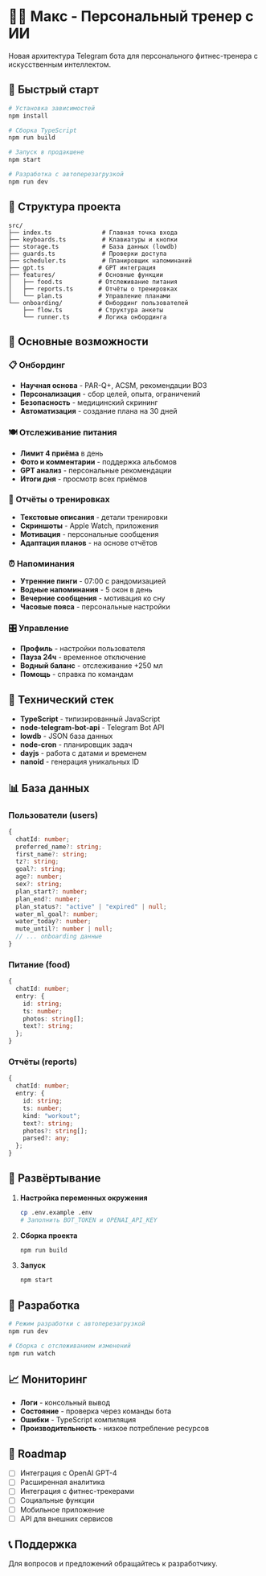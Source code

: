 # 🏋️‍♂️ Макс - Персональный тренер с ИИ

Новая архитектура Telegram бота для персонального фитнес-тренера с искусственным интеллектом.

## 🚀 Быстрый старт

```bash
# Установка зависимостей
npm install

# Сборка TypeScript
npm run build

# Запуск в продакшене
npm start

# Разработка с автоперезагрузкой
npm run dev
```

## 📁 Структура проекта

```
src/
├── index.ts              # Главная точка входа
├── keyboards.ts          # Клавиатуры и кнопки
├── storage.ts            # База данных (lowdb)
├── guards.ts             # Проверки доступа
├── scheduler.ts          # Планировщик напоминаний
├── gpt.ts               # GPT интеграция
├── features/            # Основные функции
│   ├── food.ts          # Отслеживание питания
│   ├── reports.ts       # Отчёты о тренировках
│   └── plan.ts          # Управление планами
└── onboarding/          # Онбординг пользователей
    ├── flow.ts          # Структура анкеты
    └── runner.ts        # Логика онбординга
```

## 🎯 Основные возможности

### 📋 Онбординг
- **Научная основа** - PAR-Q+, ACSM, рекомендации ВОЗ
- **Персонализация** - сбор целей, опыта, ограничений
- **Безопасность** - медицинский скрининг
- **Автоматизация** - создание плана на 30 дней

### 🍽️ Отслеживание питания
- **Лимит 4 приёма** в день
- **Фото и комментарии** - поддержка альбомов
- **GPT анализ** - персональные рекомендации
- **Итоги дня** - просмотр всех приёмов

### 📝 Отчёты о тренировках
- **Текстовые описания** - детали тренировки
- **Скриншоты** - Apple Watch, приложения
- **Мотивация** - персональные сообщения
- **Адаптация планов** - на основе отчётов

### ⏰ Напоминания
- **Утренние пинги** - 07:00 с рандомизацией
- **Водные напоминания** - 5 окон в день
- **Вечерние сообщения** - мотивация ко сну
- **Часовые пояса** - персональные настройки

### 🎛️ Управление
- **Профиль** - настройки пользователя
- **Пауза 24ч** - временное отключение
- **Водный баланс** - отслеживание +250 мл
- **Помощь** - справка по командам

## 🔧 Технический стек

- **TypeScript** - типизированный JavaScript
- **node-telegram-bot-api** - Telegram Bot API
- **lowdb** - JSON база данных
- **node-cron** - планировщик задач
- **dayjs** - работа с датами и временем
- **nanoid** - генерация уникальных ID

## 📊 База данных

### Пользователи (users)
```typescript
{
  chatId: number;
  preferred_name?: string;
  first_name?: string;
  tz?: string;
  goal?: string;
  age?: number;
  sex?: string;
  plan_start?: number;
  plan_end?: number;
  plan_status?: "active" | "expired" | null;
  water_ml_goal?: number;
  water_today?: number;
  mute_until?: number | null;
  // ... onboarding данные
}
```

### Питание (food)
```typescript
{
  chatId: number;
  entry: {
    id: string;
    ts: number;
    photos: string[];
    text?: string;
  };
}
```

### Отчёты (reports)
```typescript
{
  chatId: number;
  entry: {
    id: string;
    ts: number;
    kind: "workout";
    text?: string;
    photos?: string[];
    parsed?: any;
  };
}
```

## 🚀 Развёртывание

1. **Настройка переменных окружения**
   ```bash
   cp .env.example .env
   # Заполнить BOT_TOKEN и OPENAI_API_KEY
   ```

2. **Сборка проекта**
   ```bash
   npm run build
   ```

3. **Запуск**
   ```bash
   npm start
   ```

## 🔄 Разработка

```bash
# Режим разработки с автоперезагрузкой
npm run dev

# Сборка с отслеживанием изменений
npm run watch
```

## 📈 Мониторинг

- **Логи** - консольный вывод
- **Состояние** - проверка через команды бота
- **Ошибки** - TypeScript компиляция
- **Производительность** - низкое потребление ресурсов

## 🎯 Roadmap

- [ ] Интеграция с OpenAI GPT-4
- [ ] Расширенная аналитика
- [ ] Интеграция с фитнес-трекерами
- [ ] Социальные функции
- [ ] Мобильное приложение
- [ ] API для внешних сервисов

## 📞 Поддержка

Для вопросов и предложений обращайтесь к разработчику.
